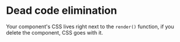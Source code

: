 # Dead code elimination

Your component's CSS lives right next to the `render()` function, if you delete the component, CSS goes with it.


